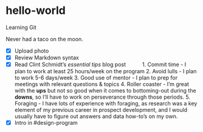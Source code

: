 # hello-world
Learning Git

Never had a taco on the moon.


- [x] Upload photo
- [x] Review Markdown syntax
- [x] Read Clint Schmidt’s *essential tips* blog post
            1. Commit time
             - I plan to work at least 25 hours/week on the program
	    2. Avoid lulls
	      - I plan to work 5-6 days/week
	    3. Good use of mentor
	      - I plan to prep for meetings with relevant questions & topics
	    4. Roller coaster
	      - I’m great with the **ups** but not so good when it comes to bottoming-out during the **downs**, so I’ll have to work on perseverance through those periods.
	    5. Foraging
	      - I have lots of experience with foraging, as research was a key element of my previous career in prospect development, and I would usually have to figure out answers and data how-to’s on my own.
- [x] Intro in #design-program
